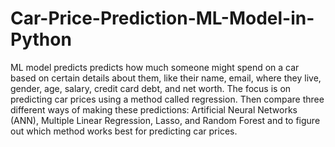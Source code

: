 # Car-Price-Prediction-ML-Model-in-Python
ML model predicts  predicts how much someone might spend on a car based on certain details about them, like their name, email, where they live, gender, age, salary, credit card debt, and net worth. The focus is on predicting car prices using a method called regression. Then compare three different ways of making these predictions: Artificial Neural Networks (ANN), Multiple Linear Regression, Lasso, and Random Forest and to figure out which method works best for predicting car prices.
